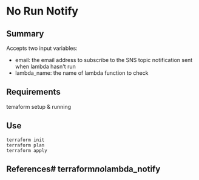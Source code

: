 # No Run Notify

## Summary
Accepts two input variables:
- email: the email address to subscribe to the SNS topic notification sent when lambda hasn't run
- lambda_name: the name of lambda function to check 

## Requirements
terraform setup & running

## Use
```shell
terraform init
terraform plan
terraform apply
```

## References#   t e r r a f o r m _ n o _ l a m b d a _ n o t i f y  
 